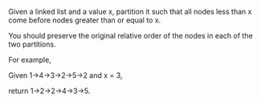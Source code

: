 Given a linked list and a value x, partition it such that all nodes less than x come before nodes greater than or equal to x.

You should preserve the original relative order of the nodes in each of the two partitions.

For example,

Given 1->4->3->2->5->2 and x = 3,

return 1->2->2->4->3->5.
